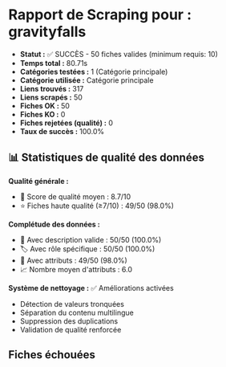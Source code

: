 # Rapport de Scraping pour : gravityfalls
- **Statut :** ✅ SUCCÈS - 50 fiches valides (minimum requis: 10)
- **Temps total :** 80.71s
- **Catégories testées :** 1 (Catégorie principale)
- **Catégorie utilisée :** Catégorie principale
- **Liens trouvés :** 317
- **Liens scrapés :** 50
- **Fiches OK :** 50
- **Fiches KO :** 0
- **Fiches rejetées (qualité) :** 0
- **Taux de succès :** 100.0%

## 📊 Statistiques de qualité des données

**Qualité générale :**
- 🎯 Score de qualité moyen : 8.7/10
- ⭐ Fiches haute qualité (≥7/10) : 49/50 (98.0%)

**Complétude des données :**
- 📝 Avec description valide : 50/50 (100.0%)
- 🏷️ Avec rôle spécifique : 50/50 (100.0%)
- 🔖 Avec attributs : 49/50 (98.0%)
- 📈 Nombre moyen d'attributs : 6.0

**Système de nettoyage :** ✅ Améliorations activées
- Détection de valeurs tronquées
- Séparation du contenu multilingue  
- Suppression des duplications
- Validation de qualité renforcée

## Fiches échouées
